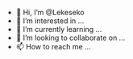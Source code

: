 - 👋 Hi, I’m @Lekeseko
- 👀 I’m interested in ...
- 🌱 I’m currently learning ...
- 💞️ I’m looking to collaborate on ...
- 📫 How to reach me ...

<!---
Lekeseko/Lekeseko is a ✨ special ✨ repository because its `README.md` (this file) appears on your GitHub profile.
You can click the Preview link to take a look at your changes.
--->
